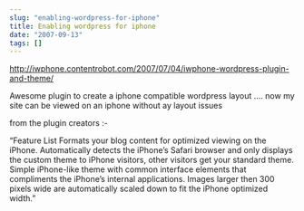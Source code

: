 ```yaml
---
slug: "enabling-wordpress-for-iphone"
title: Enabling wordpress for iphone
date: "2007-09-13"
tags: []
---
```

http://iwphone.contentrobot.com/2007/07/04/iwphone-wordpress-plugin-and-theme/

Awesome plugin to create a iphone compatible wordpress layout …. now my site can be viewed on an iphone without ay layout issues

from the plugin creators :-

“Feature List
Formats your blog content for optimized viewing on the iPhone.
	Automatically detects the iPhone’s Safari browser and only displays the custom theme to iPhone visitors, other visitors get your standard theme.
	Simple iPhone-like theme with common interface elements that compliments the iPhone’s internal applications.
	Images larger then 300 pixels wide are automatically scaled down to fit the iPhone optimized width.”
